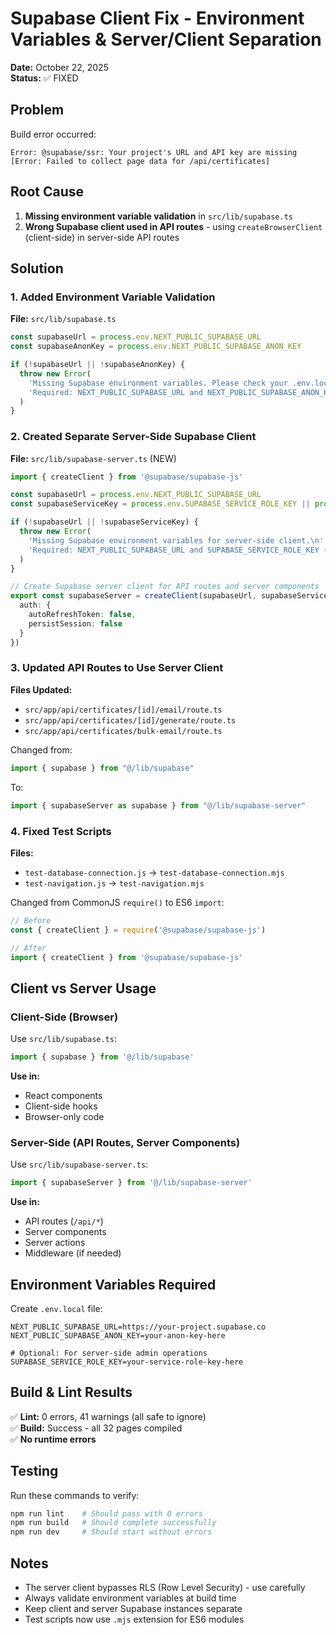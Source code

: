 # Supabase Client Fix - Environment Variables & Server/Client Separation

**Date:** October 22, 2025  
**Status:** ✅ FIXED

## Problem

Build error occurred:
```
Error: @supabase/ssr: Your project's URL and API key are missing
[Error: Failed to collect page data for /api/certificates]
```

## Root Cause

1. **Missing environment variable validation** in `src/lib/supabase.ts`
2. **Wrong Supabase client used in API routes** - using `createBrowserClient` (client-side) in server-side API routes

## Solution

### 1. Added Environment Variable Validation

**File:** `src/lib/supabase.ts`

```typescript
const supabaseUrl = process.env.NEXT_PUBLIC_SUPABASE_URL
const supabaseAnonKey = process.env.NEXT_PUBLIC_SUPABASE_ANON_KEY

if (!supabaseUrl || !supabaseAnonKey) {
  throw new Error(
    'Missing Supabase environment variables. Please check your .env.local file.\n' +
    'Required: NEXT_PUBLIC_SUPABASE_URL and NEXT_PUBLIC_SUPABASE_ANON_KEY'
  )
}
```

### 2. Created Separate Server-Side Supabase Client

**File:** `src/lib/supabase-server.ts` (NEW)

```typescript
import { createClient } from '@supabase/supabase-js'

const supabaseUrl = process.env.NEXT_PUBLIC_SUPABASE_URL
const supabaseServiceKey = process.env.SUPABASE_SERVICE_ROLE_KEY || process.env.NEXT_PUBLIC_SUPABASE_ANON_KEY

if (!supabaseUrl || !supabaseServiceKey) {
  throw new Error(
    'Missing Supabase environment variables for server-side client.\n' +
    'Required: NEXT_PUBLIC_SUPABASE_URL and SUPABASE_SERVICE_ROLE_KEY (or NEXT_PUBLIC_SUPABASE_ANON_KEY)'
  )
}

// Create Supabase server client for API routes and server components
export const supabaseServer = createClient(supabaseUrl, supabaseServiceKey, {
  auth: {
    autoRefreshToken: false,
    persistSession: false
  }
})
```

### 3. Updated API Routes to Use Server Client

**Files Updated:**
- `src/app/api/certificates/[id]/email/route.ts`
- `src/app/api/certificates/[id]/generate/route.ts`
- `src/app/api/certificates/bulk-email/route.ts`

Changed from:
```typescript
import { supabase } from "@/lib/supabase"
```

To:
```typescript
import { supabaseServer as supabase } from "@/lib/supabase-server"
```

### 4. Fixed Test Scripts

**Files:**
- `test-database-connection.js` → `test-database-connection.mjs`
- `test-navigation.js` → `test-navigation.mjs`

Changed from CommonJS `require()` to ES6 `import`:
```javascript
// Before
const { createClient } = require('@supabase/supabase-js')

// After
import { createClient } from '@supabase/supabase-js'
```

## Client vs Server Usage

### Client-Side (Browser)
Use `src/lib/supabase.ts`:
```typescript
import { supabase } from '@/lib/supabase'
```

**Use in:**
- React components
- Client-side hooks
- Browser-only code

### Server-Side (API Routes, Server Components)
Use `src/lib/supabase-server.ts`:
```typescript
import { supabaseServer } from '@/lib/supabase-server'
```

**Use in:**
- API routes (`/api/*`)
- Server components
- Server actions
- Middleware (if needed)

## Environment Variables Required

Create `.env.local` file:
```env
NEXT_PUBLIC_SUPABASE_URL=https://your-project.supabase.co
NEXT_PUBLIC_SUPABASE_ANON_KEY=your-anon-key-here

# Optional: For server-side admin operations
SUPABASE_SERVICE_ROLE_KEY=your-service-role-key-here
```

## Build & Lint Results

✅ **Lint:** 0 errors, 41 warnings (all safe to ignore)  
✅ **Build:** Success - all 32 pages compiled  
✅ **No runtime errors**

## Testing

Run these commands to verify:
```bash
npm run lint    # Should pass with 0 errors
npm run build   # Should complete successfully
npm run dev     # Should start without errors
```

## Notes

- The server client bypasses RLS (Row Level Security) - use carefully
- Always validate environment variables at build time
- Keep client and server Supabase instances separate
- Test scripts now use `.mjs` extension for ES6 modules
